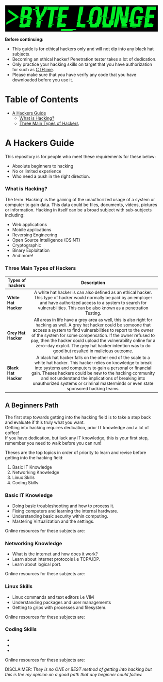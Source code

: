![Banner](BYTE_LOUNGE_BANNER.png)

**Before continuing:**

* This guide is for ethical hackers only and will not dip into any black hat subjects.
* Becoming an ethical hacker/ Penetration tester takes a lot of dedication.
* Only practice your hacking skills on target that you have authorization for such as [CTFtime](https://ctftime.org/).
* Please make sure that you have verify any code that you have downloaded before you use it.

#   Table of Contents
* [A Hackers Guide](#A-Hackers-Guide)
    * [What is Hacking?](#What-is-Hacking?)
    * [Three Main Types of Hackers](#Three-Main-Types-of-Hackers)

# A Hackers Guide

This repository is for  people who meet these requirements for these below:

* Absolute beginners to hacking
* No or limited experience
* Who need a push in the right direction.  

### What is Hacking?
The term 'Hacking' is the gaining of the unauthorized usage of a system or computer to gain data. 
This data could be files, documents, videos, pictures or information. Hacking in itself can be a broad subject with sub-subjects including:

* Web applications
* Mobile applications
* Reversing Engineering 
* Open Source Intelligence (OSINT)
* Cryptographic
* Binary Exploitation
* And more!

### Three Main Types of Hackers
| Types of hackers  | Description   |
| -------------     |:-------------:|
| **White Hat Hacker**  | A white hat hacker is can also defined as an ethical hacker. This type of hacker would normally be paid by an employer and have authorized access to a system to search for vulnerabilities. This can be also known as a  penetration Testing. | 
| **Grey Hat Hacker**   | All areas in life have a grey area as well, this is also right for hacking as well. A grey hat hacker could be someone that access a system to find vulnerabilities to report to the owner of the system for some compensation. If the owner refused to pay, then the hacker could upload the vulnerability online for a zero-day exploit. The grey hat hacker intention was to do good but resulted in malicious outcome.  |
| **Black Hat Hacker**  | A black hat hacker falls on the other end of the scale to a white hat hacker. This hacker relies on knowledge to break into systems and computers to gain a personal or financial gain. Theses hackers could be new to the hacking community and not understand the implications of breaking into unauthorized systems or criminal masterminds or even state sponsored hacking teams.   |


## A Beginners Path
The first step towards getting into the hacking field is to take a step back and evaluate if this truly what you want.  
Getting into hacking requires dedication, prior IT knowledge and a lot of coffee!  
If you have dedication, but lack any IT knowledge, this is your first step, remember you need to walk before you can run!  

Theses are the top topics in order of priority to learn and revise before getting into the hacking field:  
1. Basic IT Knowledge
2. Networking Knowledge
3. Linux Skills
4. Coding Skills

### Basic IT Knowledge
* Doing basic troubleshooting and how to process it.  
* Fixing computers and learning the internal hardware.  
* Understanding basic security within computing.  
* Mastering Virtualization and the settings.

Online resources for these subjects are:

### Networking Knowledge
* What is the internet and how does it work?
* Learn about internet protocols i.e TCP/UDP.
* Learn about logical port.

Online resources for these subjects are:

### Linux Skills
* Linux commands and text editors i.e VIM
* Understanding packages and user managements
* Getting to grips with processes and filesystem.

Online resources for these subjects are:


### Coding Skills
*
*
*
Online resources for these subjects are:


DISCLAIMER:  *They is no ONE or BEST method of getting into hacking but this is the my opinion on a good path that any beginner could follow.*
